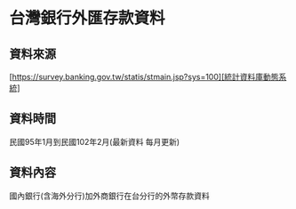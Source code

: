 # 台灣銀行外匯存款資料
## 資料來源
[https://survey.banking.gov.tw/statis/stmain.jsp?sys=100][統計資料庫動態系統]
## 資料時間
民國95年1月到民國102年2月(最新資料  每月更新)
## 資料內容
國內銀行(含海外分行)加外商銀行在台分行的外幣存款資料

